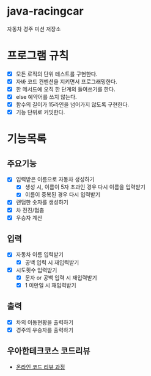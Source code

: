 # java-racingcar
자동차 경주 미션 저장소

# 프로그램 규칙
- [X] 모든 로직의 단위 테스트를 구현한다.
- [X] 자바 코드 컨벤션을 지키면서 프로그래밍한다.
- [X] 한 메서드에 오직 한 단계의 들여쓰기를 한다.
- [X] else 예약어를 쓰지 않는다.
- [X] 함수의 길이가 15라인을 넘어가지 않도록 구현한다.
- [X] 기능 단위로 커밋한다.

# 기능목록
## 주요기능
- [X] 입력받은 이름으로 자동차 생성하기
    - [X] 생성 시, 이름이 5자 초과인 경우 다시 이름을 입력받기
    - [X] 이름이 중복된 경우 다시 입력받기
- [X] 랜덤한 숫자를 생성하기
- [x] 차 전진/멈춤
- [x] 우승자 계산

## 입력
- [X] 자동차 이름 입력받기
    - [x] 공백 입력 시 재입력받기
- [x] 시도횟수 입력받기
    - [x] 문자 or 공백 입력 시 재입력받기
    - [x] 1 미만일 시 재입력받기

## 출력
- [x] 차의 이동현황을 출력하기
- [x] 경주의 우승자를 출력하기

## 우아한테크코스 코드리뷰

- [온라인 코드 리뷰 과정](https://github.com/woowacourse/woowacourse-docs/blob/master/maincourse/README.md)
